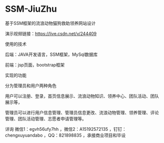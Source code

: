 # SSM-JiuZhu
基于SSM框架的流浪动物猫狗救助领养网站设计

演示视频链接：https://live.csdn.net/v/244409

使用的技术

后端：JAVA开发语言，SSM框架，MySql数据库

前端：jsp页面，bootstrap框架

实现的功能

分为管理员和用户两种角色

用户可以注册、登录，首页信息展示、流浪动物知识、领养中心、团队活动、团队展示等，

管理员可以进行用户信息管理、管理员信息更改、流浪动物管理、领养管理、评论管理、团队活动管理、志愿者申请管理等。

详询 微信1：egvh56ufy7hh ，微信2：A15192572135 ，钉钉：chengxuyuandabo ，QQ：821898835 ，承接商业项目和毕设
